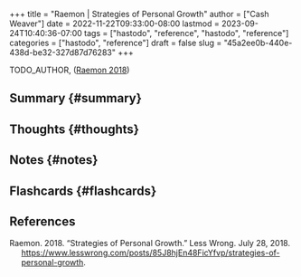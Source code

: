 +++
title = "Raemon | Strategies of Personal Growth"
author = ["Cash Weaver"]
date = 2022-11-22T09:33:00-08:00
lastmod = 2023-09-24T10:40:36-07:00
tags = ["hastodo", "reference", "hastodo", "reference"]
categories = ["hastodo", "reference"]
draft = false
slug = "45a2ee0b-440e-438d-be32-327d87d76283"
+++

TODO_AUTHOR, (<a href="#citeproc_bib_item_1">Raemon 2018</a>)


## Summary {#summary}


## Thoughts {#thoughts}


## Notes {#notes}


## Flashcards {#flashcards}

## References

<style>.csl-entry{text-indent: -1.5em; margin-left: 1.5em;}</style><div class="csl-bib-body">
  <div class="csl-entry"><a id="citeproc_bib_item_1"></a>Raemon. 2018. “Strategies of Personal Growth.” Less Wrong. July 28, 2018. <a href="https://www.lesswrong.com/posts/85J8hjEn48FicYfvp/strategies-of-personal-growth">https://www.lesswrong.com/posts/85J8hjEn48FicYfvp/strategies-of-personal-growth</a>.</div>
</div>
